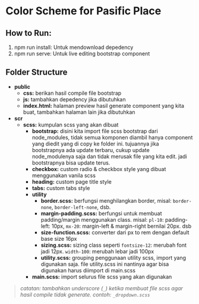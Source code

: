 # Color Scheme for Pasific Place

## How to Run:
1. npm run install: Untuk mendownload depedency
2. npm run serve: Untuk live editing bootstrap component

## Folder Structure
* __public__
  * __css:__ berikan hasil compile file bootstrap
  * __js:__ tambahkan depedency jika dibutuhkan
  * __index.html:__ halaman preview hasil generate component yang kita buat, tambahkan halaman lain jika dibutuhkan
* __scr__
  * __scss:__ kumpulan scss yang akan dibuat
    * __bootstrap:__ disini kita import file scss bootstrap dari node_modules, tidak semua komponen diambil hanya component yang diedit yang di copy ke folder ini. tujuannya jika bootstrapnya ada update terbaru, cukup update node_modulenya saja dan tidak merusak file yang kita edit. jadi bootstrapnya bisa update terus.
    * __checkbox:__ custom radio & checkbox style yang dibuat menggunakan vanila scss
    * __heading:__ custom page title style
    * __tabs:__ custom tabs style 
    * __utility__
      * __border.scss:__ berfungsi menghilangkan border, misal: `border-none`, `border-left-none`, dsb.
      * __margin-padding.scss:__ berfungsi untuk membuat padding/margin menggunakan class. misal: `pl-10`: padding-left: 10px, `mx-20`: margin-left & margin-right bernilai 20px. dsb
      * __size-function.scss:__ converter dari px to rem dengan default base size 16px
      * __sizing.scss:__ sizing class seperti `fontsize-12`: merubah font jadi 12px. `width-100`: merubah lebar jadi 100px
      * __utility.scss:__ grouping penggunaan utility scss, import yang digunakan saja. file utility.scss ini nantinya agar bisa digunakan harus diimport di main.scss
    * __main.scss:__ import selurus file scss yang akan digunakan

> _catatan: tambahkan underscore (`_`) ketika membuat file scss agar hasil compile tidak generate. contoh: `_dropdown.scss`_ 
